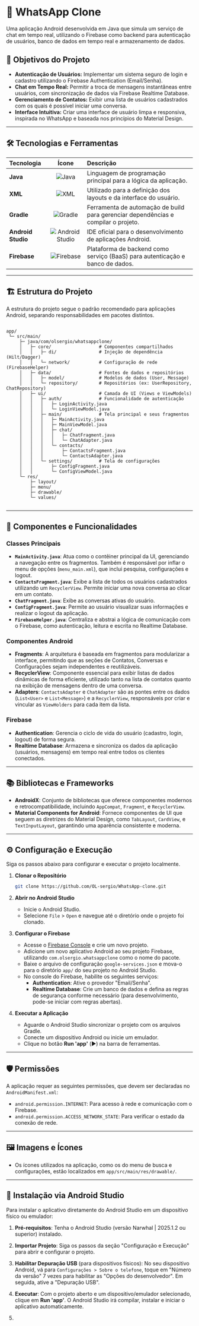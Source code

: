 # 📱 WhatsApp Clone

Uma aplicação Android desenvolvida em Java que simula um serviço de chat em tempo real, utilizando o Firebase como backend para autenticação de usuários, banco de dados em tempo real e armazenamento de dados.

## 🎯 Objetivos do Projeto

- **Autenticação de Usuários:** Implementar um sistema seguro de login e cadastro utilizando o Firebase Authentication (Email/Senha).
- **Chat em Tempo Real:** Permitir a troca de mensagens instantâneas entre usuários, com sincronização de dados via Firebase Realtime Database.
- **Gerenciamento de Contatos:** Exibir uma lista de usuários cadastrados com os quais é possível iniciar uma conversa.
- **Interface Intuitiva:** Criar uma interface de usuário limpa e responsiva, inspirada no WhatsApp e baseada nos princípios do Material Design.

---

## 🛠️ Tecnologias e Ferramentas

| Tecnologia | Ícone | Descrição |
| :--- | :---: | :--- |
| **Java** | ![Java](https://img.icons8.com/color/48/000000/java-coffee-cup-logo.png) | Linguagem de programação principal para a lógica da aplicação. |
| **XML** | ![XML](https://img.icons8.com/color/48/000000/xml.png) | Utilizado para a definição dos layouts e da interface do usuário. |
| **Gradle** | ![Gradle](https://img.icons8.com/color/48/000000/gradle.png) | Ferramenta de automação de build para gerenciar dependências e compilar o projeto. |
| **Android Studio** | ![Android Studio](https://img.icons8.com/color/48/000000/android-studio--v2.png) | IDE oficial para o desenvolvimento de aplicações Android. |
| **Firebase** | ![Firebase](https://img.icons8.com/color/48/000000/firebase.png) | Plataforma de backend como serviço (BaaS) para autenticação e banco de dados. |

---

## 🏗️ Estrutura do Projeto

A estrutura do projeto segue o padrão recomendado para aplicações Android, separando responsabilidades em pacotes distintos.

````

app/
 └─ src/main/
     ├─ java/com/olsergio/whatsappclone/
     │   ├─ core/                  # Componentes compartilhados
     │   │   ├─ di/                # Injeção de dependência (Hilt/Dagger)
     │   │   └─ network/           # Configuração de rede (FirebaseHelper)
     │   ├─ data/                  # Fontes de dados e repositórios
     │   │   ├─ model/             # Modelos de dados (User, Message)
     │   │   └─ repository/        # Repositórios (ex: UserRepository, ChatRepository)
     │   ├─ ui/                    # Camada de UI (Views e ViewModels)
     │   │   ├─ auth/              # Funcionalidade de autenticação
     │   │   │   ├─ LoginActivity.java
     │   │   │   └─ LoginViewModel.java
     │   │   ├─ main/              # Tela principal e seus fragmentos
     │   │   │   ├─ MainActivity.java
     │   │   │   ├─ MainViewModel.java
     │   │   │   ├─ chat/
     │   │   │   │   ├─ ChatFragment.java
     │   │   │   │   └─ ChatAdapter.java
     │   │   │   └─ contacts/
     │   │   │       ├─ ContactsFragment.java
     │   │   │       └─ ContactsAdapter.java
     │   │   └─ settings/          # Tela de configurações
     │   │       ├─ ConfigFragment.java
     │   │       └─ ConfigViewModel.java
     └─ res/
         ├─ layout/
         ├─ menu/
         ├─ drawable/
         └─ values/
         
````
---

## 🧩 Componentes e Funcionalidades

### Classes Principais
- **`MainActivity.java`**: Atua como o contêiner principal da UI, gerenciando a navegação entre os fragmentos. Também é responsável por inflar o menu de opções (`menu_main.xml`), que inclui pesquisa, configurações e logout.
- **`ContactsFragment.java`**: Exibe a lista de todos os usuários cadastrados utilizando um `RecyclerView`. Permite iniciar uma nova conversa ao clicar em um contato.
- **`ChatFragment.java`**: Exibe as conversas ativas do usuário.
- **`ConfigFragment.java`**: Permite ao usuário visualizar suas informações e realizar o logout da aplicação.
- **`FirebaseHelper.java`**: Centraliza e abstrai a lógica de comunicação com o Firebase, como autenticação, leitura e escrita no Realtime Database.

### Componentes Android
- **Fragments**: A arquitetura é baseada em fragmentos para modularizar a interface, permitindo que as seções de Contatos, Conversas e Configurações sejam independentes e reutilizáveis.
- **RecyclerView**: Componente essencial para exibir listas de dados dinâmicas de forma eficiente, utilizado tanto na lista de contatos quanto na exibição de mensagens dentro de uma conversa.
- **Adapters**: `ContactsAdapter` e `ChatAdapter` são as pontes entre os dados (`List<User>` e `List<Message>`) e a `RecyclerView`, responsáveis por criar e vincular as `ViewHolders` para cada item da lista.

### Firebase
- **Authentication**: Gerencia o ciclo de vida do usuário (cadastro, login, logout) de forma segura.
- **Realtime Database**: Armazena e sincroniza os dados da aplicação (usuários, mensagens) em tempo real entre todos os clientes conectados.

---

## 📚 Bibliotecas e Frameworks

- **AndroidX**: Conjunto de bibliotecas que oferece componentes modernos e retrocompatibilidade, incluindo `AppCompat`, `Fragment`, e `RecyclerView`.
- **Material Components for Android**: Fornece componentes de UI que seguem as diretrizes do Material Design, como `TabLayout`, `CardView`, e `TextInputLayout`, garantindo uma aparência consistente e moderna.

---

## ⚙️ Configuração e Execução

Siga os passos abaixo para configurar e executar o projeto localmente.

1.  **Clonar o Repositório**
    ```bash
    git clone https://github.com/OL-sergio/WhatsApp-clone.git
    ```

2.  **Abrir no Android Studio**
    - Inicie o Android Studio.
    - Selecione `File` > `Open` e navegue até o diretório onde o projeto foi clonado.

3.  **Configurar o Firebase**
    - Acesse o [Firebase Console](https://console.firebase.google.com/) e crie um novo projeto.
    - Adicione um novo aplicativo Android ao seu projeto Firebase, utilizando `com.olsergio.whatsappclone` como o nome do pacote.
    - Baixe o arquivo de configuração `google-services.json` e mova-o para o diretório `app/` do seu projeto no Android Studio.
    - No console do Firebase, habilite os seguintes serviços:
        - **Authentication**: Ative o provedor "Email/Senha".
        - **Realtime Database**: Crie um banco de dados e defina as regras de segurança conforme necessário (para desenvolvimento, pode-se iniciar com regras abertas).

4.  **Executar a Aplicação**
    - Aguarde o Android Studio sincronizar o projeto com os arquivos Gradle.
    - Conecte um dispositivo Android ou inicie um emulador.
    - Clique no botão **Run 'app'** (▶️) na barra de ferramentas.

---

## 🛡️ Permissões

A aplicação requer as seguintes permissões, que devem ser declaradas no `AndroidManifest.xml`:
-   `android.permission.INTERNET`: Para acesso à rede e comunicação com o Firebase.
-   `android.permission.ACCESS_NETWORK_STATE`: Para verificar o estado da conexão de rede.

---

## 🖼️ Imagens e Ícones

-   Os ícones utilizados na aplicação, como os do menu de busca e configurações, estão localizados em `app/src/main/res/drawable/`.

---

## 📲 Instalação via Android Studio

Para instalar o aplicativo diretamente do Android Studio em um dispositivo físico ou emulador:

1.  **Pré-requisitos**: Tenha o Android Studio (versão Narwhal | 2025.1.2 ou superior) instalado.
2.  **Importar Projeto**: Siga os passos da seção "Configuração e Execução" para abrir e configurar o projeto.
3.  **Habilitar Depuração USB** (para dispositivos físicos): No seu dispositivo Android, vá para `Configurações > Sobre o telefone`, toque em "Número da versão" 7 vezes para habilitar as "Opções do desenvolvedor". Em seguida, ative a "Depuração USB".
4.  **Executar**: Com o projeto aberto e um dispositivo/emulador selecionado, clique em **Run 'app'**. O Android Studio irá compilar, instalar e iniciar o aplicativo automaticamente.

5.  
